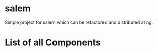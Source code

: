 # salem

Simple project for salem which can be refactored and distributed at ng.

# List of all Components
